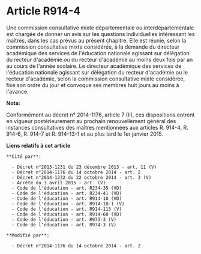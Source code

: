 # Article R914-4

Une commission consultative mixte départementale ou interdépartementale est chargée de donner un avis sur les questions
individuelles intéressant les maîtres, dans les cas prévus au présent chapitre. Elle est réunie, selon la commission
consultative mixte considérée, à la demande du directeur académique des services de l'éducation nationale agissant sur
délégation du recteur d'académie ou du recteur d'académie au moins deux fois par an au cours de l'année scolaire. Le
directeur académique des services de l'éducation nationale agissant sur délégation du recteur d'académie ou le recteur
d'académie, selon la commission consultative mixte considérée, fixe son ordre du jour et convoque ses membres huit jours au
moins à l'avance.

**Nota:**

Conformément au décret n° 2014-1176, article 7 (II), ces dispositions entrent en vigueur postérieurement au prochain
renouvellement général des instances consultatives des maîtres mentionnées aux articles R. 914-4, R. 914-6, R. 914-7 et R.
914-13-1 et au plus tard le 1er janvier 2015.

**Liens relatifs à cet article**

	**Cité par**:

	  - Décret n°2013-1231 du 23 décembre 2013 - art. 11 (V)
	  - Décret n°2014-1176 du 14 octobre 2014 - art. 2
	  - Décret n°2014-1232 du 22 octobre 2014 - art. 3 (V)
	  - Arrêté du 3 avril 2015 - art. (V)
	  - Code de l'éducation - art. R234-35 (VD)
	  - Code de l'éducation - art. R234-41 (VD)
	  - Code de l'éducation - art. R914-10 (VD)
	  - Code de l'éducation - art. R914-10-1 (V)
	  - Code de l'éducation - art. R914-113 (V)
	  - Code de l'éducation - art. R914-60 (VD)
	  - Code de l'éducation - art. R973-3 (V)
	  - Code de l'éducation - art. R974-3 (V)

	**Modifié par**:

	  - Décret n°2014-1176 du 14 octobre 2014 - art. 2
